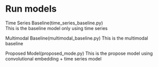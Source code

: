 # Run models
Time Series Baseline(time_series_baseline.py)  
This is the baseline model only using time series

Multimodal Baseline(multimodal_baseline.py)
This is the multimodal baseline

Proposed Model(proposed_mode.py)
This is the propose model using convolutional embedding + time series model